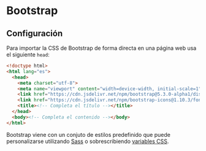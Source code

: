 # Bootstrap
## Configuración

Para importar la CSS de Bootstrap de forma directa en una página web usa el siguiente `head`:

```html
<!doctype html>
<html lang="es">
  <head>
    <meta charset="utf-8">
    <meta name="viewport" content="width=device-width, initial-scale=1">
    <link href="https://cdn.jsdelivr.net/npm/bootstrap@5.3.0-alpha1/dist/css/bootstrap.min.css" rel="stylesheet">
    <link href="https://cdn.jsdelivr.net/npm/bootstrap-icons@1.10.3/font/bootstrap-icons.css" rel="stylesheet">
    <title><!-- Completa el título --></title>
  </head>
  <body><!-- Completa el contenido --></body>
</html>
```

Bootstrap viene con un conjuto de estilos predefinido que puede personalizarse utilizando [Sass](https://getbootstrap.com/docs/5.3/customize/overview/) o sobrescribiendo [variables CSS](https://getbootstrap.com/docs/5.2/customize/css-variables/).